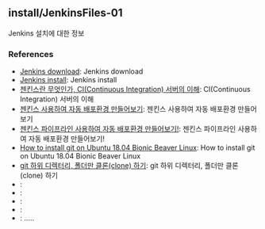 ## install/JenkinsFiles-01
Jenkins 설치에 대한 정보

### References
- [Jenkins download](https://jenkins.io/download/ "Jenkins download"): Jenkins download
- [Jenkins install](https://nesoy.github.io/articles/2017-02/Jenkins "Jenkins install"): Jenkins install
- [젠킨스란 무엇인가, CI(Continuous Integration) 서버의 이해](http://www.itworld.co.kr/news/107527 "젠킨스란 무엇인가, CI(Continuous Integration) 서버의 이해"): CI(Continuous Integration) 서버의 이해
- [젠킨스 사용하여 자동 배포환경 만들어보기](http://kingbbode.tistory.com/35 "젠킨스 사용하여 자동 배포환경 만들어보기"): 젠킨스 사용하여 자동 배포환경 만들어보기
- [젠킨스 파이프라인 사용하여 자동 배포환경 만들어보기!](http://kingbbode.tistory.com/42 "젠킨스 파이프라인 사용하여 자동 배포환경 만들어보기!"): 젠킨스 파이프라인 사용하여 자동 배포환경 만들어보기!
- [How to install git on Ubuntu 18.04 Bionic Beaver Linux](https://linuxconfig.org/how-to-install-git-on-ubuntu-18-04-bionic-beaver-linux "How to install git on Ubuntu 18.04 Bionic Beaver Linux"): How to install git on Ubuntu 18.04 Bionic Beaver Linux
- [git 하위 디렉터리, 폴더만 클론(clone) 하기](https://www.lesstif.com/pages/viewpage.action?pageId=20776761 "git 하위 디렉터리, 폴더만 클론(clone) 하기"): git 하위 디렉터리, 폴더만 클론(clone) 하기
- []( ""):
- []( ""):
- []( ""):
- []( ""):
- []( ""):
.....



